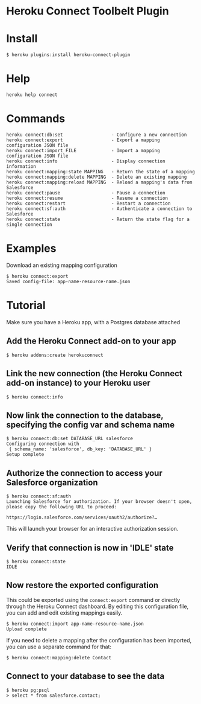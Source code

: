 Heroku Connect Toolbelt Plugin
==================

# Install

    $ heroku plugins:install heroku-connect-plugin


# Help  

    heroku help connect 

# Commands

    heroku connect:db:set                  - Configure a new connection
    heroku connect:export                  - Export a mapping configuration JSON file
    heroku connect:import FILE             - Import a mapping configuration JSON file
    heroku connect:info                    - Display connection information 
    heroku connect:mapping:state MAPPING   - Return the state of a mapping
    heroku connect:mapping:delete MAPPING  - Delete an existing mapping
    heroku connect:mapping:reload MAPPING  - Reload a mapping's data from Salesforce
    heroku connect:pause                   - Pause a connection
    heroku connect:resume                  - Resume a connection
    heroku connect:restart                 - Restart a connection
    heroku connect:sf:auth                 - Authenticate a connection to Salesforce
    heroku connect:state                   - Return the state flag for a single connection

# Examples

Download an existing mapping configuration

    $ heroku connect:export
    Saved config-file: app-name-resource-name.json

# Tutorial

Make sure you have a Heroku app, with a Postgres database attached

## Add the Heroku Connect add-on to your app

    $ heroku addons:create herokuconnect

## Link the new connection (the Heroku Connect add-on instance) to your Heroku user

    $ heroku connect:info

## Now link the connection to the database, specifying the config var and schema name

    $ heroku connect:db:set DATABASE_URL salesforce
    Configuring connection with
     { schema_name: 'salesforce', db_key: 'DATABASE_URL' }
    Setup complete

## Authorize the connection to access your Salesforce organization

    $ heroku connect:sf:auth
    Launching Salesforce for authorization. If your browser doesn't open, please copy the following URL to proceed:

    https://login.salesforce.com/services/oauth2/authorize?…

This will launch your browser for an interactive authorization session.

## Verify that connection is now in 'IDLE' state

    $ heroku connect:state
    IDLE

## Now restore the exported configuration

This could be exported using the `connect:export` command or directly through the Heroku Connect dashboard. By editing this configuration file, you can add and edit existing mappings easily.

    $ heroku connect:import app-name-resource-name.json
    Upload complete

If you need to delete a mapping after the configuration has been imported, you can use a separate command for that:

    $ heroku connect:mapping:delete Contact

## Connect to your database to see the data

    $ heroku pg:psql
    > select * from salesforce.contact;

